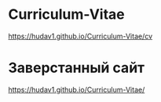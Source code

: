 # Curriculum-Vitae
https://hudav1.github.io/Curriculum-Vitae/cv

# Заверстанный сайт
https://hudav1.github.io/Curriculum-Vitae/
